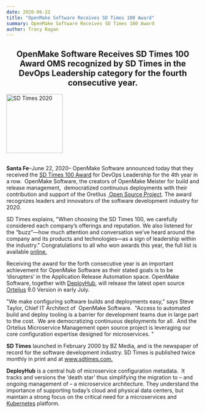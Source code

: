 ```yaml
---
date: 2020-06-22
title: "OpenMake Software Receives SD Times 100 Award"
summary: OpenMake Software Receives SD Times 100 Award
author: Tracy Ragan
---
```



<h2 style="text-align: center;">OpenMake Software Receives SD Times 100 Award
OMS recognized by SD Times in the DevOps Leadership category for the fourth consecutive year.</h2>
<div>
<img src="/images/SDTimes-2020.png" alt="SD Times 2020"  width="147" height="154" />
</div>
<br>

<strong>Santa Fe</strong>–June 22, 2020– OpenMake Software announced today that they received the <a href="https://sdtimes.com/sd-times-june-2020/">SD Times 100 Award</a> for DevOps Leadership for the 4th year in a row.  OpenMake Software, the creators of OpenMake Meister for build and release management,  democratized continuous deployments with their contribution and support of the Oretlius <a href="https://www.ortelius.io/"> Open Source Project</a>. The award recognizes leaders and innovators of the software development industry for 2020.

SD Times explains, "When choosing the SD Times 100, we carefully considered each company’s offerings and reputation. We also listened for the “buzz”—how much attention and conversation we’ve heard around the company and its products and technologies—as a sign of leadership within the industry." Congratulations to all who won awards this year, the full list is available <a href="https://sdtimes.com/sd-times-100/sd-times-100-2020-tear-down-those-walls/">online.</a>

Receiving the award for the forth consecutive year is an important achievement for OpenMake Software as their stated goals is to be ‘disrupters’ in the Application Release Automation space. OpenMake Software, together with <a href="https://www.deployhub.com">DeployHub</a>, will release the latest open source <a href="https://www.ortelius.io">Ortelius</a> 9.0 Version in early July.

"We make configuring software builds and deployments easy," says Steve Taylor, Chief IT Architect of  OpenMake Software.  "Access to automated build and deploy tooling is a barrier for development teams due in large part to the cost.  We are democratizing continuous deployments for all.  And the Ortelius Microservice Management open source project is leveraging our core configuration expertise designed for microservices. "

<strong>SD Times</strong> launched in February 2000 by BZ Media, and is the newspaper of record for the software development industry. SD Times is published twice monthly in print and at <u><a href="https://www.sdtimes.com/">www.sdtimes.com</a>.</u>

<strong>DeployHub</strong> is a central hub of microservice configuration metadata.  It tracks and versions the ‘death star’ thus simplifying the migration to – and ongoing management of – a microservice architecture. They understand the importance of supporting today’s cloud and physical data centers, but maintain a strong focus on the critical need for a microservices and <a href="https://kubernetes.io/">Kubernetes</a> platform.
